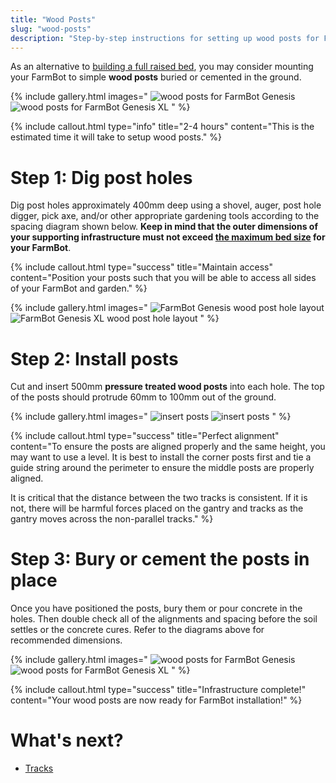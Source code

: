 ```yaml
---
title: "Wood Posts"
slug: "wood-posts"
description: "Step-by-step instructions for setting up wood posts for FarmBot Genesis or Genesis XL"
---
```


As an alternative to [building a full raised bed](raised-bed.md), you may consider mounting your FarmBot to simple **wood posts** buried or cemented in the ground.

{% include gallery.html images="
![wood posts for FarmBot Genesis](_images/wood_posts_genesis.png)
![wood posts for FarmBot Genesis XL](_images/wood_posts_genesis_xl.png)
" %}

{%
include callout.html
type="info"
title="2-4 hours"
content="This is the estimated time it will take to setup wood posts."
%}

# Step 1: Dig post holes

Dig post holes approximately 400mm deep using a shovel, auger, post hole digger, pick axe, and/or other appropriate gardening tools according to the spacing diagram shown below. **Keep in mind that the outer dimensions of your supporting infrastructure must not exceed [the maximum bed size](raised-bed.md#maximum-raised-bed-size) for your FarmBot**.

{%
include callout.html
type="success"
title="Maintain access"
content="Position your posts such that you will be able to access all sides of your FarmBot and garden."
%}

{% include gallery.html images="
![FarmBot Genesis wood post hole layout](_images/wood_posts_diagram_genesis.png)
![FarmBot Genesis XL wood post hole layout](_images/wood_posts_diagram_genesis_xl.png)
" %}

# Step 2: Install posts

Cut and insert 500mm **pressure treated wood posts** into each hole. The top of the posts should protrude 60mm to 100mm out of the ground.

{% include gallery.html images="
![insert posts](_images/insert_posts_genesis.png)
![insert posts](_images/insert_posts_genesis_xl.png)
" %}

{%
include callout.html
type="success"
title="Perfect alignment"
content="To ensure the posts are aligned properly and the same height, you may want to use a level. It is best to install the corner posts first and tie a guide string around the perimeter to ensure the middle posts are properly aligned.

It is critical that the distance between the two tracks is consistent. If it is not, there will be harmful forces placed on the gantry and tracks as the gantry moves across the non-parallel tracks."
%}

# Step 3: Bury or cement the posts in place

Once you have positioned the posts, bury them or pour concrete in the holes. Then double check all of the alignments and spacing before the soil settles or the concrete cures. Refer to the diagrams above for recommended dimensions.

{% include gallery.html images="
![wood posts for FarmBot Genesis](_images/wood_posts_genesis.png)
![wood posts for FarmBot Genesis XL](_images/wood_posts_genesis_xl.png)
" %}

{%
include callout.html
type="success"
title="Infrastructure complete!"
content="Your wood posts are now ready for FarmBot installation!"
%}


# What's next?

 * [Tracks](../tracks.md)
